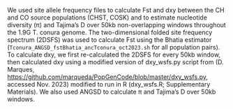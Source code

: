 We used site allele frequency files to calculate Fst and dxy between the CH and CO source populations (CHST, COSK) and to estimate nucleotide diversity (π) and Tajima’s D over 50kb non-overlapping windows throughout the 1.9G T. conura genome. The two-dimensional folded site frequency spectrum (2DSFS) was used to calculate Fst using the Bhatia estimator (`Tconura_ANGSD_fstBhatia_ancTconura_oct2023.sh` for all population pairs). To calculate dxy, we first re-calculated the 2DSFS for every 50kb window, then calculated dxy using a modified version of dxy_wsfs.py script from (D. Marques, https://github.com/marqueda/PopGenCode/blob/master/dxy_wsfs.py, accessed Nov. 2023) modified to run in R (dxy_wsfs.R; Supplementary Materials). We also used ANGSD to calculate π and Tajima’s D over 50kb windows.
